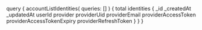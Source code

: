 query {
    accountListIdentities(
        queries: []
    ) {
        total
        identities {
            _id
            _createdAt
            _updatedAt
            userId
            provider
            providerUid
            providerEmail
            providerAccessToken
            providerAccessTokenExpiry
            providerRefreshToken
        }
    }
}
